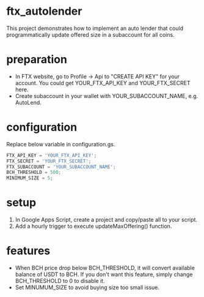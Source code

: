 # ftx_autolender
This project demonstrates how to implement an auto lender that could programmatically update offered size in a subaccount for all coins.

# preparation
- In FTX website, go to Profile -> Api to "CREATE API KEY" for your account. You could get YOUR_FTX_API_KEY and YOUR_FTX_SECRET here. 
- Create subaccount in your wallet with YOUR_SUBACCOUNT_NAME, e.g. AutoLend. 

# configuration
Replace below variable in configuration.gs. 
```javascript
FTX_API_KEY = 'YOUR_FTX_API_KEY';
FTX_SECRET = 'YOUR_FTX_SECRET';
FTX_SUBACCOUNT = 'YOUR_SUBACCOUNT_NAME';
BCH_THRESHOLD = 500;
MINIMUM_SIZE = 5;
```
# setup
1. In Google Apps Script, create a project and copy/paste all to your script. 
2. Add a hourly trigger to execute updateMaxOffering() function. 

# features
- When BCH price drop below BCH_THRESHOLD, it will convert available balance of USDT to BCH. If you don't want this feature, simply change BCH_THRESHOLD to 0 to disable it. 
- Set MINUMUM_SIZE to avoid buying size too small issue. 
